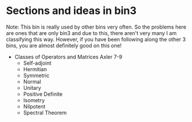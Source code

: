 # Sections and ideas in bin3

Note: This bin is really used by other bins very often. So the problems here are ones that are only bin3 and due
to this, there aren't very many I am classifying this way. However, if you have been following along the other
3 bins, you are almost definitely good on this one!

* Classes of Operators and Matrices Axler 7-9
    * Self-adjoint
    * Hermitian
    * Symmetric
    * Normal
    * Unitary
    * Positive Definite
    * Isometry
    * Nilpotent
    * Spectral Theorem
